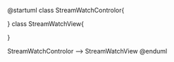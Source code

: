 <!-- flaskのフレームワーク上controllerとviewクラスは厳密には必要ないが便宜上記載している -->
@startuml
class StreamWatchControlor{

}
class StreamWatchView{

}

StreamWatchControlor --> StreamWatchView
@enduml